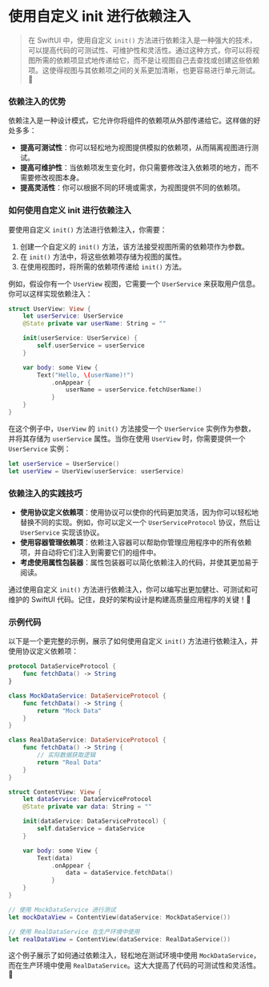 ﻿# 使用自定义 init 进行依赖注入

> 在 SwiftUI 中，使用自定义 `init()` 方法进行依赖注入是一种强大的技术，可以提高代码的可测试性、可维护性和灵活性。通过这种方式，你可以将视图所需的依赖项显式地传递给它，而不是让视图自己去查找或创建这些依赖项。这使得视图与其依赖项之间的关系更加清晰，也更容易进行单元测试。🎉

### 依赖注入的优势

依赖注入是一种设计模式，它允许你将组件的依赖项从外部传递给它。这样做的好处多多：

*   **提高可测试性**：你可以轻松地为视图提供模拟的依赖项，从而隔离视图进行测试。
*   **提高可维护性**：当依赖项发生变化时，你只需要修改注入依赖项的地方，而不需要修改视图本身。
*   **提高灵活性**：你可以根据不同的环境或需求，为视图提供不同的依赖项。

### 如何使用自定义 init 进行依赖注入

要使用自定义 `init()` 方法进行依赖注入，你需要：

1.  创建一个自定义的 `init()` 方法，该方法接受视图所需的依赖项作为参数。
2.  在 `init()` 方法中，将这些依赖项存储为视图的属性。
3.  在使用视图时，将所需的依赖项传递给 `init()` 方法。

例如，假设你有一个 `UserView` 视图，它需要一个 `UserService` 来获取用户信息。你可以这样实现依赖注入：

```swift
struct UserView: View {
    let userService: UserService
    @State private var userName: String = ""

    init(userService: UserService) {
        self.userService = userService
    }

    var body: some View {
        Text("Hello, \(userName)!")
            .onAppear {
                userName = userService.fetchUserName()
            }
    }
}
```

在这个例子中，`UserView` 的 `init()` 方法接受一个 `UserService` 实例作为参数，并将其存储为 `userService` 属性。当你在使用 `UserView` 时，你需要提供一个 `UserService` 实例：

```swift
let userService = UserService()
let userView = UserView(userService: userService)
```

### 依赖注入的实践技巧

*   **使用协议定义依赖项**：使用协议可以使你的代码更加灵活，因为你可以轻松地替换不同的实现。例如，你可以定义一个 `UserServiceProtocol` 协议，然后让 `UserService` 实现该协议。
*   **使用容器管理依赖项**：依赖注入容器可以帮助你管理应用程序中的所有依赖项，并自动将它们注入到需要它们的组件中。
*   **考虑使用属性包装器**：属性包装器可以简化依赖注入的代码，并使其更加易于阅读。

通过使用自定义 `init()` 方法进行依赖注入，你可以编写出更加健壮、可测试和可维护的 SwiftUI 代码。记住，良好的架构设计是构建高质量应用程序的关键！🚀

### 示例代码

以下是一个更完整的示例，展示了如何使用自定义 `init()` 方法进行依赖注入，并使用协议定义依赖项：

```swift
protocol DataServiceProtocol {
    func fetchData() -> String
}

class MockDataService: DataServiceProtocol {
    func fetchData() -> String {
        return "Mock Data"
    }
}

class RealDataService: DataServiceProtocol {
    func fetchData() -> String {
        // 实际数据获取逻辑
        return "Real Data"
    }
}

struct ContentView: View {
    let dataService: DataServiceProtocol
    @State private var data: String = ""

    init(dataService: DataServiceProtocol) {
        self.dataService = dataService
    }

    var body: some View {
        Text(data)
            .onAppear {
                data = dataService.fetchData()
            }
    }
}

// 使用 MockDataService 进行测试
let mockDataView = ContentView(dataService: MockDataService())

// 使用 RealDataService 在生产环境中使用
let realDataView = ContentView(dataService: RealDataService())
```

这个例子展示了如何通过依赖注入，轻松地在测试环境中使用 `MockDataService`，而在生产环境中使用 `RealDataService`。这大大提高了代码的可测试性和灵活性。🎉


